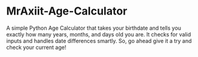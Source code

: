# MrAxiit-Age-Calculator
A simple Python Age Calculator that takes your birthdate and tells you exactly how many years, months, and days old you are. It checks for valid inputs and handles date differences smartly. So, go ahead give it a try and check your current age!
